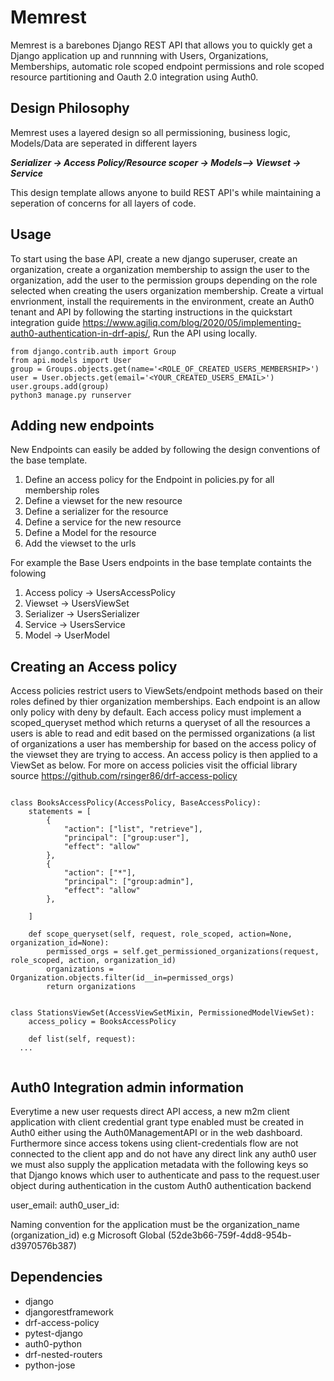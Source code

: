 # Memrest
Memrest is a barebones Django REST API that allows you to quickly get a Django application up and runnning with Users, Organizations, Memberships,  automatic role scoped endpoint permissions and role scoped resource partitioning and Oauth 2.0 integration using Auth0. 

## Design Philosophy
Memrest uses a layered design so all permissioning, business logic, Models/Data are seperated in different layers 

***Serializer -> Access Policy/Resource scoper -> Models--> Viewset -> Service***

This design template allows anyone to build REST API's while maintaining a seperation of concerns for all layers of code.

## Usage

To start using the base API, create a new django superuser, create an organization, create a organization membership to assign the user to the organization, add the user to the permission groups depending on the role selected when creating the users organization membership. 
Create a virtual envrionment, install the requirements in the environment, create an Auth0 tenant and API by following the starting instructions in the quickstart integration guide https://www.agiliq.com/blog/2020/05/implementing-auth0-authentication-in-drf-apis/, Run the API using locally. 
``` 
from django.contrib.auth import Group
from api.models import User
group = Groups.objects.get(name='<ROLE_OF_CREATED_USERS_MEMBERSHIP>')
user = User.objects.get(email='<YOUR_CREATED_USERS_EMAIL>')
user.groups.add(group)
python3 manage.py runserver
```

## Adding new endpoints
New Endpoints can easily be added by following the design conventions of the base template.

1. Define an access policy for the Endpoint in policies.py for all membership roles 
2. Define a viewset for the new resource 
3. Define a serializer for the resource
4. Define a service for the new resource
5. Define a Model for the resource
6. Add the viewset to the urls

For example the Base Users endpoints in the base template containts the folowing
1. Access policy -> UsersAccessPolicy
2. Viewset -> UsersViewSet
3. Serializer -> UsersSerializer
4. Service -> UsersService
5. Model -> UserModel


## Creating an Access policy

Access policies restrict users to ViewSets/endpoint methods based on their roles defined by thier organization memberships. Each endpoint is an allow only policy with deny by default. Each access policy must implement a scoped_queryset method which returns a queryset of all the resources a users is
able to read and edit based on the permissed organizations (a list of organizations a user has membership for based on the access policy of the viewset they are trying to access. An access policy is then applied to a ViewSet as below. For more on access policies visit the official library source https://github.com/rsinger86/drf-access-policy 
```

class BooksAccessPolicy(AccessPolicy, BaseAccessPolicy):
    statements = [
        {
            "action": ["list", "retrieve"],
            "principal": ["group:user"],
            "effect": "allow"
        },
        {
            "action": ["*"],
            "principal": ["group:admin"],
            "effect": "allow"
        },

    ]
    
    def scope_queryset(self, request, role_scoped, action=None, organization_id=None):
        permissed_orgs = self.get_permissioned_organizations(request, role_scoped, action, organization_id)
        organizations = Organization.objects.filter(id__in=permissed_orgs)
        return organizations
   
   
class StationsViewSet(AccessViewSetMixin, PermissionedModelViewSet):
    access_policy = BooksAccessPolicy
    
    def list(self, request):
  ... 
  
```

## Auth0 Integration admin information
Everytime a new user requests direct API access, a new m2m client application with client credential grant type enabled must be created in Auth0 either using the Auth0ManagementAPI or in the web dashboard.
Furthermore since access tokens using client-credentials flow are not connected to the client app and do not have any direct link any auth0 user we must also supply the application metadata with the following keys
so that Django knows which user to authenticate and pass to the request.user object during authentication in the custom Auth0 authentication backend

user_email: <users email>
auth0_user_id: <users auth0-id>

Naming convention for the application must be the organization_name (organization_id)
e.g Microsoft Global (52de3b66-759f-4dd8-954b-d3970576b387)


## Dependencies
- django
- djangorestframework
- drf-access-policy 
- pytest-django
- auth0-python
- drf-nested-routers
- python-jose

